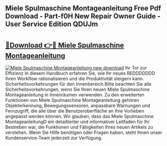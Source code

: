 ## Miele Spulmaschine Montageanleitung Free Pdf Download - Part-f0H New Repair Owner Guide - User Service Edition QDUJm

# <h2><a href="http://df859w.blite.top/?on=Miele+Spulmaschine+Montageanleitung">🔗Download 👉🔴 Miele Spulmaschine Montageanleitung</a></h2>

[![Miele Spulmaschine Montageanleitung new download](https://i.imgur.com/lujVjoI.png)](http://df859w.blite.top/?on=Miele+Spulmaschine+Montageanleitung)
Ihr Tor zur Effizienz In diesem Handbuch erfahren Sie, wie Ihr neues REDDDDDDD Ihren Workflow rationalisieren und die Produktivität steigern kann. Sicherheitsvorkehrungen für den Innenbereich Bitte beachten Sie alle Sicherheitsvorkehrungen, wenn Sie Ihren neuen Miele Spulmaschine Montageanleitung in Innenräumen verwenden. Zu den erweiterten Funktionen von Miele Spulmaschine Montageanleitung gehören Objekterkennung, Bewegungssensoren, anpassbare Warnungen und Fernzugriff, die alle über die Benutzeroberfläche an Ihre Vorlieben angepasst werden können. Wir glauben, dass das Miele Spulmaschine MontageanleitungD ein detaillierter und informativer Leitfaden für Ihr Bestreben war, die Funktionen und Fähigkeiten Ihres neuen Artikels zu verstehen. Wenn Sie Hilfe benötigen oder Fragen haben, steht Ihnen unser Kundenservice-Team jederzeit zur Verfügung.
